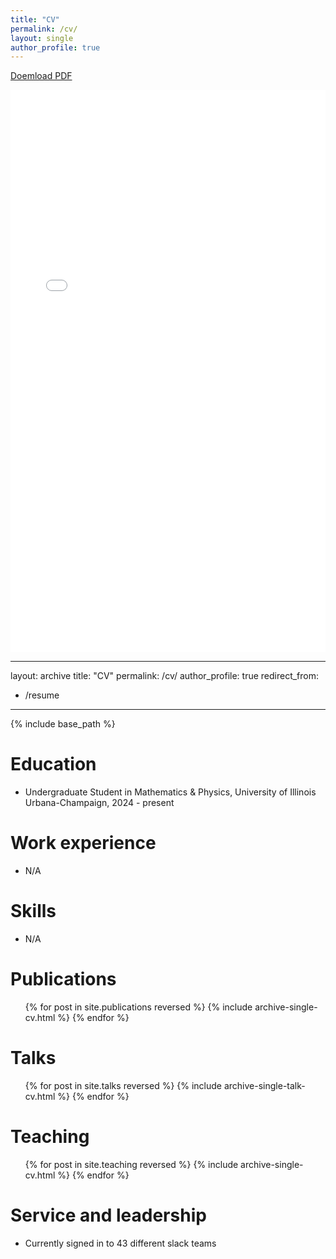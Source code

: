 ```yaml
---
title: "CV"
permalink: /cv/
layout: single
author_profile: true
---
```


[Doemload PDF](/files/cv.pdf)

<embed src="/files/cv.pdf" type="application/pdf" width="100%" height="900px" />

---
layout: archive
title: "CV"
permalink: /cv/
author_profile: true
redirect_from:
  - /resume
---

{% include base_path %}

Education
======
* Undergraduate Student in Mathematics & Physics, University of Illinois Urbana-Champaign, 2024 - present

Work experience
======
* N/A
  
Skills
======
* N/A

Publications
======
  <ul>{% for post in site.publications reversed %}
    {% include archive-single-cv.html %}
  {% endfor %}</ul>
  
Talks
======
  <ul>{% for post in site.talks reversed %}
    {% include archive-single-talk-cv.html  %}
  {% endfor %}</ul>
  
Teaching
======
  <ul>{% for post in site.teaching reversed %}
    {% include archive-single-cv.html %}
  {% endfor %}</ul>
  
Service and leadership
======
* Currently signed in to 43 different slack teams
